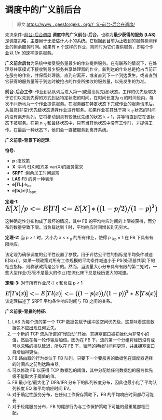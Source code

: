 # 调度中的广义前后台

> 原文:[https://www . geesforgeks . org/广义-前台-后台在调度/](https://www.geeksforgeeks.org/generalized-foreground-background-in-scheduling/)

先决条件–[前台-后台调度](https://www.geeksforgeeks.org/foreground-background-scheduling/)
**调度中的广义前台-后台**，也称为**最少获得的服务** **(LAS)** 是调度策略，主要用于无法估计大小的系统。它根据到目前为止收到的服务猜测作业的剩余服务时间。如果有 n 个这样的作业，则同时为它们提供服务，即每个作业以 1/n 的速率提供服务。

**广义前台后台**为系统中接受服务量最少的作业提供服务。在有联系的情况下，在处理器共享模式下接收到最少服务共享处理器的作业。新到达的作业总是抢占当前正在服务的作业，并保留处理器，直到它离开，或者直到下一个到达发生，或者直到它获得的服务量等于到达时被抢占的作业所接收的服务量，以先发生的为准。

**前台-后台工作:**
作业到达队列后进入第一(或最高优先级)状态。工作的优先级取决于它们以先到先得的方式到达特定状态的时间。在时间长度为 q 的时间段内，每次不间断地为一个作业提供服务。在服务器在特定状态下完成作业的服务请求后，从最高(非空)优先级状态选择作业进行服务。如果作业在其处于第 k <sub>个</sub>状态的时间内没有离开队列，它将移动到具有较低优先级的状态 k + 1，并等待直到它在该状态下被服务。在第 n <sub>个</sub>和最终状态中，只有当其他状态中没有工作时，才提供工作。在最后一种状态下，他们会一直被服务到离开系统。

**广义前景-背景下的定理:**

**符号:**

*   **p** :指政策
*   **X** :平均 E[X]和方差 var(X)的服务需求
*   **SRPT** :剩余加工时间最短
*   **LAS**:FB 的另一种表示
*   **e[TL]**:e<sub>las</sub>
*   **e[ts]**:e[t]<sub>sprt</sub>

**定理-1:**
![ E[X]/p <= E[Tl] <= E[X]*((1-p/2)/(1-p)^2)](img/17433e138f95857394ccda34d9b77950.png "Rendered by QuickLaTeX.com")

这种确定性分布构成了最坏的情况，其中 FB 的平均响应时间的上限被获得，而分布的数量导致下限。当负载达到 1 时，平均响应时间增长到无穷大。

**定理-2:**
当 p > 1 时，大小为 x < x <sub>p</sub> 的所有作业，使得 p <sub>Xp</sub> = 1 在 FB 下具有有限响应。

该定理为确保调度的公平性设置了参数。用于评估公平性的指标是平均条件减速 E[S(x)]。如果一项政策对所有工作规模的平均条件减速小于 PS(处理器共享)下的相应指标，则称该政策是公平的。然而，当流量大小分布具有有限的第二矩时，一些大型作业(尽管不是最大的作业)在流化床下总是经历更大的减速。

**定理-3:**
对于所有作业尺寸 x 和负载 p < 1

![E[Ts(x)] <= E[Tl(x)] <= ((1-p(x))/(1-p))^2*E[Ts(x)]](img/acd804f45c7800c6eebacfef9564db03.png "Rendered by QuickLaTeX.com")
该定理描述了 SRPT 平均条件响应时间与 FB 之间的关系。

**广义前景-背景的特征:**

1.  LAS 为每个流的第一个 TCP 数据包赋予缓冲区空间优先级，这意味着这些数据包不应出现任何丢失。
2.  一个新的 TCP 流从所谓的“慢启动”开始，其拥塞窗口被初始化为非常小的值，然后在每一轮传输后加倍。因为在 FB 下，流的第一个分组将经历没有或可以忽略的排队延迟，所以在 FB 下，循环的持续时间将更短，并且拥塞窗口将增加得更快。
3.  FB 路由器的行为类似于 FB 队列，只要下一个要服务的数据包在调度器选择的时间点之前到达路由器。
4.  可以修改 FB 以获得 TCP 数据包的阈值，其中分配给任何数据包的服务优先级不能取大于阈值的值。
5.  FB 最小化/最大化了 DFR/IFR 分布下的队列长度分布，因此也最小化了平均队列长度 EQ 和平均响应时间 EV。
6.  对于确定性服务分布，在任何工作保存策略下，FB 的平均响应时间都尽可能长
7.  对于轻尾服务分布，FB 的尾部行为与工作保护策略下可能的最重尾部相匹配。